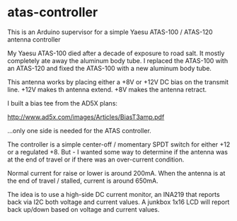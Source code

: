 # atas-controller
This is an Arduino supervisor for a simple Yaesu ATAS-100 / ATAS-120 
antenna controller

My Yaesu ATAS-100 died after a decade of exposure to road salt.  It
mostly completely ate away the aluminum body tube.  I replaced the
ATAS-100 with an ATAS-120 and fixed the ATAS-100 with a new aluminum
body tube.

This antenna works by placing either a +8V or +12V DC bias on the transmit
line.  +12V makes th antenna extend.  +8V makes the antenna retract.

I built a bias tee from the AD5X plans:

http://www.ad5x.com/images/Articles/BiasT3amp.pdf

...only one side is needed for the ATAS controller.

The controller is a simple center-off / momentary SPDT switch for
either +12 or a regulated +8.  But - I wanted some way to determine if
the antenna was at the end of travel or if there was an over-current
condition.

Normal current for raise or lower is around 200mA.  When the antenna
is at the end of travel / stalled, current is around 650mA.

The idea is to use a high-side DC current monitor, an INA219 that reports
back via I2C both voltage and current values.  A junkbox 1x16 LCD 
will report back up/down based on voltage and current values.



